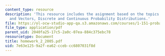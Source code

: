 ```yaml
---
content_type: resource
description: 'This resource includes the asignment based on the topics: Random Variables
  and Vectors, Discrete and Continuous Probability Distributions.'
file: https://ol-ocw-studio-app-qa.s3.amazonaws.com/courses/1-151-probability-and-statistics-in-engineering-spring-2005/7e63e1259a2fea62ccebcc6807031f8d_homework_2_2005.pdf
file_type: application/pdf
parent_uid: 2040fa25-17c5-2a0c-07ea-884c375ebc78
resourcetype: Document
title: homework_2_2005.pdf
uid: 7e63e125-9a2f-ea62-cceb-cc6807031f8d
---
```

